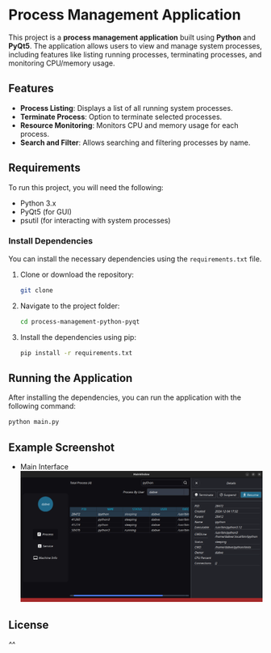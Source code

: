 # Process Management Application

This project is a **process management application** built using **Python** and **PyQt5**. 
The application allows users to view and manage system processes, including features like listing running processes, terminating processes, and monitoring CPU/memory usage.

## Features
- **Process Listing**: Displays a list of all running system processes.
- **Terminate Process**: Option to terminate selected processes.
- **Resource Monitoring**: Monitors CPU and memory usage for each process.
- **Search and Filter**: Allows searching and filtering processes by name.

## Requirements

To run this project, you will need the following:

- Python 3.x
- PyQt5 (for GUI)
- psutil (for interacting with system processes)

### Install Dependencies

You can install the necessary dependencies using the `requirements.txt` file.

1. Clone or download the repository:

   ```bash
   git clone 
   ```

2. Navigate to the project folder:

    ```bash
    cd process-management-python-pyqt
    ```

3. Install the dependencies using pip:

    ```bash
    pip install -r requirements.txt
    ```

## Running the Application

After installing the dependencies, you can run the application with the following command:

```bash
python main.py
```

## Example Screenshot

- Main Interface
![Interface Screenshot](shots/interface.png)

## License
_^^_

